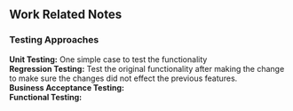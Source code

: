 ## Work Related Notes  
  
### Testing Approaches
**Unit Testing:**  One simple case to test the functionality  
**Regression Testing:**  Test the original functionality after making the change to make sure the changes did not effect the previous features.  
**Business Acceptance Testing:**   
**Functional Testing:**  
